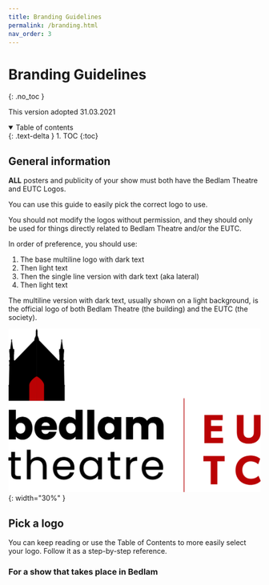 ```yaml
---
title: Branding Guidelines
permalink: /branding.html
nav_order: 3
---
```


# Branding Guidelines
{: .no_toc }

This version adopted 31.03.2021

<details open markdown="block">
  <summary>
    Table of contents
  </summary>
  {: .text-delta }
1. TOC
{:toc}
</details>

## General information

**ALL** posters and publicity of your show must both have the Bedlam Theatre and EUTC Logos.

You can use this guide to easily pick the correct logo to use.

You should not modify the logos without permission, and they should only be used for things directly related to Bedlam Theatre and/or the EUTC.

In order of preference, you should use:

1. The base multiline logo with dark text
2. Then light text
3. Then the single line version with dark text (aka lateral)
4. Then light text

The multiline version with dark text, usually shown on a light background, is the official logo of both Bedlam Theatre (the building) and the EUTC (the society).

![Bedlam Theatre/EUTC logo](branding/svg/Bedlam%20Theatre%20EUTC%20Logos_Base%20Multiline.svg) {: width="30%" }

## Pick a logo 

You can keep reading or use the Table of Contents to more easily select your logo. Follow it as a step-by-step reference.

### For a show that takes place in Bedlam